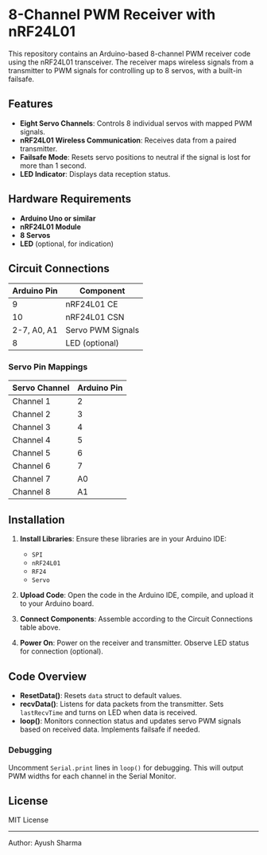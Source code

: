 # 8-Channel PWM Receiver with nRF24L01

This repository contains an Arduino-based 8-channel PWM receiver code using the nRF24L01 transceiver. The receiver maps wireless signals from a transmitter to PWM signals for controlling up to 8 servos, with a built-in failsafe.

## Features

- **Eight Servo Channels**: Controls 8 individual servos with mapped PWM signals.
- **nRF24L01 Wireless Communication**: Receives data from a paired transmitter.
- **Failsafe Mode**: Resets servo positions to neutral if the signal is lost for more than 1 second.
- **LED Indicator**: Displays data reception status.

## Hardware Requirements

- **Arduino Uno or similar**
- **nRF24L01 Module**
- **8 Servos**
- **LED** (optional, for indication)

## Circuit Connections

| Arduino Pin | Component             |
|-------------|------------------------|
| 9           | nRF24L01 CE           |
| 10          | nRF24L01 CSN          |
| 2-7, A0, A1 | Servo PWM Signals     |
| 8           | LED (optional)        |

### Servo Pin Mappings

| Servo Channel | Arduino Pin |
|---------------|-------------|
| Channel 1     | 2           |
| Channel 2     | 3           |
| Channel 3     | 4           |
| Channel 4     | 5           |
| Channel 5     | 6           |
| Channel 6     | 7           |
| Channel 7     | A0          |
| Channel 8     | A1          |

## Installation

1. **Install Libraries**: Ensure these libraries are in your Arduino IDE:
   - `SPI`
   - `nRF24L01`
   - `RF24`
   - `Servo`

2. **Upload Code**: Open the code in the Arduino IDE, compile, and upload it to your Arduino board.

3. **Connect Components**: Assemble according to the Circuit Connections table above.

4. **Power On**: Power on the receiver and transmitter. Observe LED status for connection (optional).

## Code Overview

- **ResetData()**: Resets `data` struct to default values.
- **recvData()**: Listens for data packets from the transmitter. Sets `lastRecvTime` and turns on LED when data is received.
- **loop()**: Monitors connection status and updates servo PWM signals based on received data. Implements failsafe if needed.

### Debugging

Uncomment `Serial.print` lines in `loop()` for debugging. This will output PWM widths for each channel in the Serial Monitor.

## License

MIT License

---

Author: Ayush Sharma

